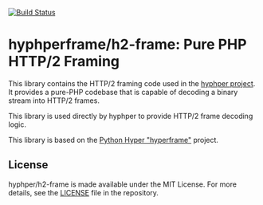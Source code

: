 [![Build Status](https://travis-ci.org/hyphper/h2-frame.svg?branch=master)](https://travis-ci.org/hyphper/h2-frame)
# hyphperframe/h2-frame: Pure PHP HTTP/2 Framing

This library contains the HTTP/2 framing code used in the [hyphper project](https://github.com/hyphper). It provides a pure-PHP codebase that is capable of decoding a binary stream into HTTP/2 frames.

This library is used directly by hyphper to provide HTTP/2 frame decoding logic.

This library is based on the [Python Hyper "hyperframe"](https://github.com/python-hyper/hyperframe) project.

## License

hyphper/h2-frame is made available under the MIT License. For more details, see the [LICENSE](https://github.com/hyphper/h2-frame/blob/master/LICENSE) file in the repository.
